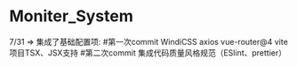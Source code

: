 # Moniter_System

7/31 =>
集成了基础配置项:
    #第一次commit
    WindiCSS
    axios
    vue-router@4
    vite项目TSX、JSX支持
    #第二次commit
    集成代码质量风格规范（ESlint、prettier）
    